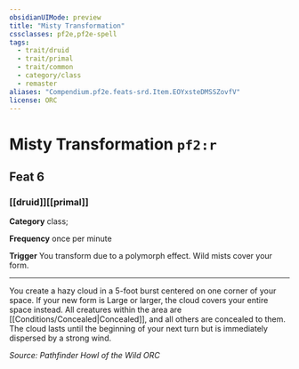 ```yaml
---
obsidianUIMode: preview
title: "Misty Transformation"
cssclasses: pf2e,pf2e-spell
tags:
  - trait/druid
  - trait/primal
  - trait/common
  - category/class
  - remaster
aliases: "Compendium.pf2e.feats-srd.Item.EOYxsteDMSSZovfV"
license: ORC
---
```

# Misty Transformation `pf2:r`
## Feat 6
### [[druid]][[primal]]

**Category** class; 




**Frequency** once per minute

**Trigger** You transform due to a polymorph effect. Wild mists cover your form.

* * *

You create a hazy cloud in a 5-foot burst centered on one corner of your space. If your new form is Large or larger, the cloud covers your entire space instead. All creatures within the area are [[Conditions/Concealed|Concealed]], and all others are concealed to them. The cloud lasts until the beginning of your next turn but is immediately dispersed by a strong wind.

*Source: Pathfinder Howl of the Wild*
*ORC*